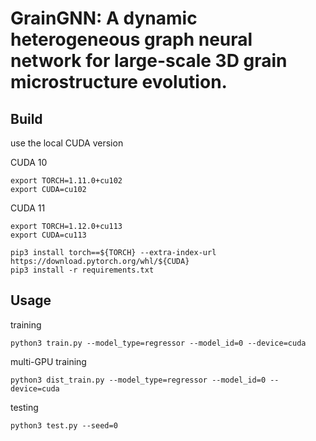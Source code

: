 # GrainGNN: A dynamic heterogeneous graph neural network for large-scale 3D grain microstructure evolution.

## Build
use the local CUDA version

CUDA 10
```
export TORCH=1.11.0+cu102
export CUDA=cu102
```
CUDA 11
```
export TORCH=1.12.0+cu113
export CUDA=cu113
```

```
pip3 install torch==${TORCH} --extra-index-url https://download.pytorch.org/whl/${CUDA}
pip3 install -r requirements.txt
```

## Usage
training
```
python3 train.py --model_type=regressor --model_id=0 --device=cuda
```

multi-GPU training
```
python3 dist_train.py --model_type=regressor --model_id=0 --device=cuda
```

testing

```
python3 test.py --seed=0
```
